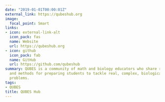 ```yaml
---
date: "2019-01-01T00:00:01Z"
external_link: https://qubeshub.org
image:
  focal_point: Smart
links:
- icon: external-link-alt
  icon_pack: fas
  name: Website
  url: https://qubeshub.org
- icon: github
  icon_pack: fab
  name: GitHub
  url: https://github.com/qubeshub
summary: QUBES is a community of math and biology educators who share resources 
  and methods for preparing students to tackle real, complex, biological 
  problems.
tags:
- QUBES
title: QUBES Hub
---
```


